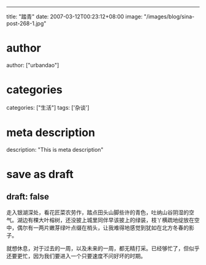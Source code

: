 
---
title: "踏青"
date: 2007-03-12T00:23:12+08:00
image: "/images/blog/sina-post-268-1.jpg"
# author
author: ["urbandao"]
# categories
categories: ["生活"]
tags: ['杂谈']
# meta description
description: "This is meta description"
# save as draft
draft: false
---

走入银湖深处，看花匠菜农劳作，踏点田头山脚些许的青色，吐纳山谷阴湿的空气。湖边有棵大叶榕树，还没披上城里同伴早该披上的绿装，枝丫横疏地绽放在空中，偶尔有一两片嫩芽绿叶点缀在梢头，让我难得地感觉到犹如在北方冬春的影子。

就想休息，对于过去的一周，以及未来的一周，都无精打采。已经够忙了，但似乎还要更忙，因为我们要进入一个只要速度不问好坏的时期。
